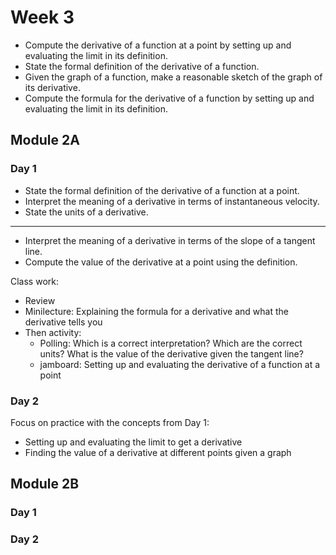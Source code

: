 # Week 3



+ Compute the derivative of a function at a point by setting up and evaluating the limit in its definition.
+ State the formal definition of the derivative of a function.
+ Given the graph of a function, make a reasonable sketch of the graph of its derivative.
+ Compute the formula for the derivative of a function by setting up and evaluating the limit in its definition.



## Module 2A

### Day 1

+ State the formal definition of the derivative of a function at a point. 
+ Interpret the meaning of a derivative in terms of instantaneous velocity.
+ State the units of a derivative. 
---
+ Interpret the meaning of a derivative in terms of the slope of a tangent line. 
+ Compute the value of the derivative at a point using the definition. 

Class work: 

- Review 
- Minilecture: Explaining the formula for a derivative and what the derivative tells you
- Then activity: 
	- Polling: Which is a correct interpretation? Which are the correct units? What is the value of the derivative given the tangent line? 
	- jamboard: Setting up and evaluating the derivative of a function at a point

### Day 2

Focus on practice with the concepts from Day 1: 

- Setting up and evaluating the limit to get a derivative 
- Finding the value of a derivative at different points given a graph

## Module 2B

### Day 1


### Day 2
<!--stackedit_data:
eyJoaXN0b3J5IjpbOTk3MDI3NDEyLDE4NDUyNjQ5NDldfQ==
-->